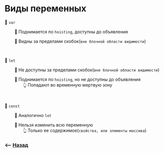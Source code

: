 # Виды переменных

💠 `var` 

&emsp;&emsp; 🔹 Поднимается по `hoisting`, доступны до объявления         

&emsp;&emsp; 🔹 Видны за пределами скобок(`вне блочной области видимости`)

<br>

💠 `let`
 
&emsp;&emsp; 🔹 Не доступны за пределами скобок(`вне блочной области видимости`)
    
&emsp;&emsp; 🔹 Поднимается по `hoisting`, но не доступны до объявления   
&emsp;&emsp;&emsp;&emsp; 👆 Попадают во временную мертвую зону

<br>

💠 `const`

&emsp;&emsp; 🔹 Аналогично `let`

&emsp;&emsp; 🔹 Нельзя изменить всю переменную  
&emsp;&emsp;&emsp;&emsp; 👆 Только ее содержимое(`свойства, или элементы массива`)

### ⟵ **<a href="../../readme.md">Назад</a>**